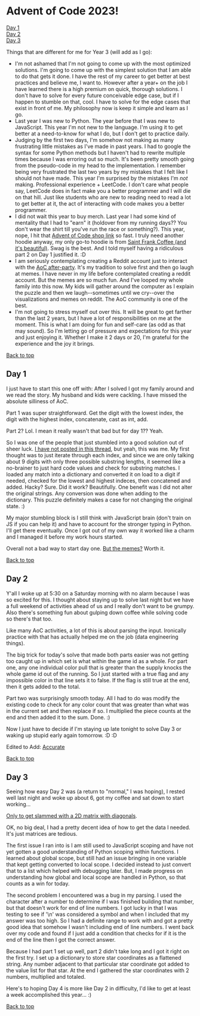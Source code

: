 # <a name="top">Advent of Code 2023!</a>

[Day 1](#Day1)  
[Day 2](#Day2)  
[Day 3](#Day3)


Things that are different for me for Year 3 (will add as I go):

- I'm not ashamed that I'm not going to come up with the most optimized solutions. I'm going to come up with the simplest solution that I am able to do that gets it done. I have the rest of my career to get better at best practices and believe me, I want to. However after a year+ on the job I have learned there is a high premium on quick, thorough solutions. I don't have to solve for every future conceivable edge case, but if I happen to stumble on that, cool. I have to solve for the edge cases that exist in front of me. My philosophy now is keep it simple and learn as I go.
- Last year I was new to Python. The year before that I was new to JavaScript. This year I'm not new to the language. I'm using it to get better at a need-to-know for what I do, but I don't get to practice daily. 
- Judging by the first two days, I'm somehow not making as many frustrating little mistakes as I've made in past years. I had to google the syntax for some Python methods but I haven't had to rewrite multiple times because I was erroring out so much. It's been pretty smooth going from the pseudo-code in my head to the implementation. I remember being very frustrated the last two years by my mistakes that I felt like I should not have made. This year I'm surprised by the mistakes I'm *not* making. Professional experience + LeetCode. I don't care what people say, LeetCode does in fact make you a better programmer and I will die on that hill. Just like students who are new to reading need to read a lot to get better at it, the act of interacting with code makes you a better programmer. 
- I did not wait this year to buy merch. Last year I had some kind of mentality that I had to "earn" it (holdover from my running days?? You don't wear the shirt till you've run the race or something?). This year, nope, I hit that [Advent of Code shop link](https://advent-of-code.creator-spring.com/?) so fast. I truly need another hoodie anyway, my only go-to hoodie is from [Saint Frank Coffee (and it's beautiful)](https://www.saintfrankcoffee.com/collections/merchandise/products/sister-moon-hoodie). Swag is the best. And I told myself having a ridiculous part 2 on Day 1 justified it. :D 
- I am seriously contemplating creating a Reddit account just to interact with the [AoC after-party](https://www.reddit.com/r/adventofcode/). It's my tradition to solve first and then go laugh at memes. I have never in my life before contemplated creating a reddit account. But the memes are so much fun. And I've looped my whole family into this now. My kids will gather around the computer as I explain the puzzle and then we laugh--sometimes until we cry--over the visualizations and memes on reddit. The AoC community is one of the best. 
- I'm not going to stress myself out over this. It will be great to get farther than the last 2 years, but I have a lot of responsibilities on me at the moment. This is what I am doing for fun and self-care (as odd as that may sound). So I'm letting go of pressure and expectations for this year and just enjoying it. Whether I make it 2 days or 20, I'm grateful for the experience and the joy it brings.

[Back to top](#top)

## <a name="Day1">Day 1</a>

I just have to start this one off with: After I solved I got my family around and we read the story. My husband and kids were cackling. I have missed the absolute silliness of AoC. 

Part 1 was super straightforward. Get the digit with the lowest index, the digit with the highest index, concatenate, cast as int, add. 

Part 2? Lol. I mean it really wasn't that bad but for day 1?? Yeah. 

So I was one of the people that just stumbled into a good solution out of sheer luck. [I have not posted in this thread](https://www.reddit.com/r/adventofcode/comments/188bu8v/2023_day_01_part_2_how_many_people_were/), but yeah, this was me. My first thought was to just iterate through each index, and since we are only talking about 9 digits with only three possible substring lengths, it seemed like a no-brainer to just hard code values and check for substring matches. I loaded any match into a dictionary and converted it on load to a digit if needed, checked for the lowest and highest indeces, then concatened and added. Hacky? Sure. Did it work? Beautifully. One benefit was I did not alter the original strings. Any conversion was done when adding to the dictionary. This puzzle definitely makes a case for not changing the original state. :) 

My major stumbling block is I still think with JavaScript brain (don't train on JS if you can help it) and have to account for the stronger typing in Python. I'll get there eventually. Once I got out of my own way it worked like a charm and I managed it before my work hours started. 

Overall not a bad way to start day one. [But the memes?](https://www.reddit.com/r/adventofcode/comments/1885c33/2023_day_01_did_not_expect_this_on_day_1/) Worth it. 

[Back to top](#top)

## <a name="Day2">Day 2</a>

Y'all I woke up at 5:30 on a Saturday morning with no alarm because I was so excited for this. I thought about staying up to solve last night but we have a full weekend of activities ahead of us and I really don't want to be grumpy. Also there's something fun about gulping down coffee while solving code so there's that too. 

Like many AoC activities, a lot of this is about parsing the input. Ironically practice with that has actually helped me on the job (data engineering things). 

The big trick for today's solve that made both parts easier was not getting too caught up in which set is what within the game id as a whole. For part one, any one individual color pull that is greater than the supply knocks the whole game id out of the running. So I just started with a true flag and any impossible color in that line sets it to false. If the flag is still true at the end, then it gets added to the total.

Part two was surprisingly smooth today. All I had to do was modify the existing code to check for any color count that was greater than what was in the current set and then replace if so. I multiplied the piece counts at the end and then added it to the sum. Done. :) 

Now I just have to decide if I'm staying up late tonight to solve Day 3 or waking up stupid early again tomorrow. :D :D 

Edited to Add: [Accurate](https://www.reddit.com/r/adventofcode/comments/1893ua2/2023_day_2_parsing_was_a_chore_but_man/)

[Back to top](#top)

## <a name="Day3">Day 3</a>

Seeing how easy Day 2 was (a return to "normal," I was hoping), I rested well last night and woke up about 6, got my coffee and sat down to start working...

[Only to get slammed with a 2D matrix with diagonals](https://www.reddit.com/r/adventofcode/comments/189p6qt/2023_day_3_part_2_what_really_grinds_my_gears/). 

OK, no big deal, I had a pretty decent idea of how to get the data I needed. It's just matrices are tedious. 

The first issue I ran into is I am still used to JavaScript scoping and have not yet gotten a good understanding of Python scoping within functions. I learned about global scope, but still had an issue bringing in one variable that kept getting converted to local scope. I decided instead to just convert that to a list which helped with debugging later. But, I made progress on understanding how global and local scope are handled in Python, so that counts as a win for today.

The second problem I encountered was a bug in my parsing. I used the character after a number to determine if I was finished building that number, but that doesn't work for end of line numbers. I got lucky in that I was testing to see if '\n' was considered a symbol and when I included that my answer was too high. So I had a definite range to work with and got a pretty good idea that somehow I wasn't including end of line numbers. I went back over my code and found if I just add a condition that checks for if it is the end of the line then I got the correct answer.

Because I had part 1 set up well, part 2 didn't take long and I got it right on the first try. I set up a dictionary to store star coordinates as a flattened string. Any number adjacent to that particular star coordinate got added to the value list for that star. At the end I gathered the star coordinates with 2 numbers, multiplied and totaled.

Here's to hoping Day 4 is more like Day 2 in difficulty, I'd like to get at least a week accomplished this year... :)

[Back to top](#top)
